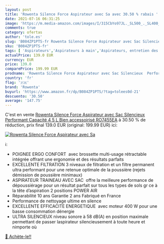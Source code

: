 ```yaml
---
layout: post
title: 'Rowenta Silence Force Aspirateur avec Sa avec 30.50 % rabais '
date: 2021-07-16 06:31:25
image: 'https://m.media-amazon.com/images/I/315CbYo97JL._SL500_._SL400_.jpg'
comments: true
category: ofertas
author: 'tole.es'
slug: 'B084ZP1PTS-fr Rowenta Silence Force Aspirateur avec Sac Silencieux...'
sku: 'B084ZP1PTS-fr'
tags: [ 'Aspirateurs','Aspirateurs à main','Aspirateurs, entretien des sols et nettoyeurs de vitres','Cuisine et Maison','rowenta', ]
actualPrice: 139.0 EUR
currency: EUR
price: 139.0
comparePrice: 199.99 EUR
prodname: 'Rowenta Silence Force Aspirateur avec Sac Silencieux  Performant  Capacité 4 5 L  Bien accessoirisé RO7455EA'
country: 'fr'
flag: '🇫🇷'
brand: 'Rowenta'
buyurl: 'https://www.amazon.fr/dp/B084ZP1PTS/?tag=tolees0d-21'
descuento: '30.50'
average: '147.75'
---
```


C'est en vente [Rowenta Silence Force Aspirateur avec Sac Silencieux  Performant  Capacité 4 5 L  Bien accessoirisé RO7455EA](https://www.amazon.fr/dp/B084ZP1PTS/?tag=tolees0d-21)  à  30.50 % de réduction, prix final  139.0 EUR (original: 199.99 EUR) ici:

[![Rowenta Silence Force Aspirateur avec Sa](https://m.media-amazon.com/images/I/315CbYo97JL._SL500_._SL400_.jpg)](https://www.amazon.fr/dp/B084ZP1PTS/?tag=tolees0d-21)

ℹ️:

- POIGNEE ERGO CONFORT  avec brossette multi-usage rétractable intégrée offrant une ergonomie et des résultats parfaits
- EXCELLENTE FILTRATION 3 niveaux de filtration et un filtre permanent ultra performant pour une retenue optimale de la poussière (rejets démission de poussière minimaux)
- ASPIRATEUR TRAINEAU AVEC SAC  offre la meilleure performance de dépoussiérage pour un résultat parfait sur tous les types de sols gr ce à la tête d’aspiration 2 positions POWER AIR
- Réparabilité 10 ans Garantie 2 ans Fabriqué en France
- Performance de nettoyage ultime en silence
- EXCELLENTE EFFICACITE ENERGETIQUE  avec moteur 400 W pour une basse consommation dénergie
- ULTRA SILENCIEUX niveau sonore à 58 dB(A) en position maximale permettant de passer laspirateur silencieusement à toute heure et nimporte où

[🛒 Achète-le!!](https://www.amazon.fr/dp/B084ZP1PTS/?tag=tolees0d-21)
